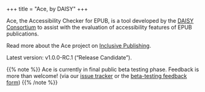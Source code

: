 +++
title = "Ace, by DAISY"
+++

Ace, the Accessibility Checker for EPUB, is a tool developed by the [DAISY Consortium](http://daisy.org) to assist with the evaluation of accessibility features of EPUB publications.

Read more about the Ace project on [Inclusive Publishing](http://inclusivepublishing.org/ace).

Latest version: v1.0.0-RC.1 (“Release Candidate”).

{{% note %}}
Ace is currently in final public beta testing phase. Feedback is more than welcome! (via our [issue tracker](https://github.com/daisy/ace/issues/new) or the [beta-testing feedback form](https://www.surveymonkey.co.uk/r/YQ2MRRP))
{{% /note %}}
